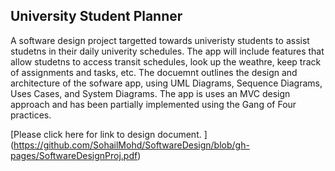 ## University Student Planner

A software design project targetted towards univeristy students to assist studetns in their daily univerity schedules. The app will include features that allow studetns to access transit schedules, look up the weathre, keep track of assignments and tasks, etc. The docuemnt outlines the design and architecture of the sofware app, using UML Diagrams, Sequence Diagrams, Uses Cases, and System Diagrams. The app is uses an MVC design approach and has been partially implemented using the Gang of Four practices.

[Please click here for link to design document. ]
(https://github.com/SohailMohd/SoftwareDesign/blob/gh-pages/SoftwareDesignProj.pdf)
